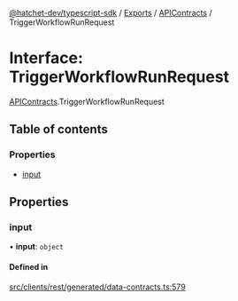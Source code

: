[@hatchet-dev/typescript-sdk](../README.md) / [Exports](../modules.md) / [APIContracts](../modules/APIContracts.md) / TriggerWorkflowRunRequest

# Interface: TriggerWorkflowRunRequest

[APIContracts](../modules/APIContracts.md).TriggerWorkflowRunRequest

## Table of contents

### Properties

- [input](APIContracts.TriggerWorkflowRunRequest.md#input)

## Properties

### input

• **input**: `object`

#### Defined in

[src/clients/rest/generated/data-contracts.ts:579](https://github.com/hatchet-dev/hatchet/blob/af21f67/typescript-sdk/src/clients/rest/generated/data-contracts.ts#L579)
